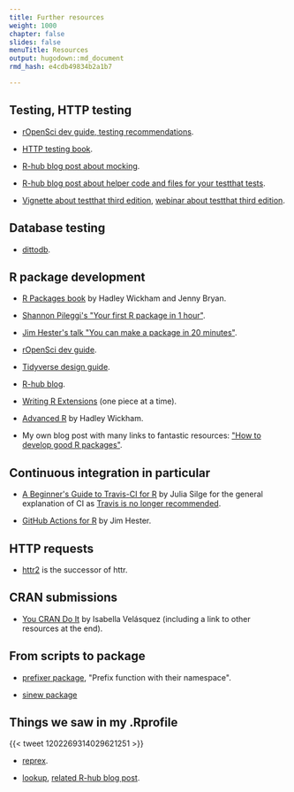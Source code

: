 ```yaml
---
title: Further resources
weight: 1000
chapter: false
slides: false
menuTitle: Resources
output: hugodown::md_document
rmd_hash: e4cdb49834b2a1b7

---
```


## Testing, HTTP testing

-   [rOpenSci dev guide, testing recommendations](https://devguide.ropensci.org/building.html#testing).

-   [HTTP testing book](https://books.ropensci.org/http-testing).

-   [R-hub blog post about mocking](https://blog.r-hub.io/2019/10/29/mocking/).

-   [R-hub blog post about helper code and files for your testthat tests](https://blog.r-hub.io/2020/11/18/testthat-utility-belt/).

-   [Vignette about testthat third edition](https://testthat.r-lib.org/articles/third-edition.html), [webinar about testthat third edition](https://www.rstudio.com/resources/webinars/testthat-3/).

## Database testing

-   [dittodb](https://docs.ropensci.org/dittodb/).

## R package development

-   [R Packages book](https://r-pkgs.org) by Hadley Wickham and Jenny Bryan.

-   [Shannon Pileggi's "Your first R package in 1 hour"](https://www.pipinghotdata.com/posts/2020-10-25-your-first-r-package-in-1-hour/).

-   [Jim Hester's talk "You can make a package in 20 minutes"](https://www.jimhester.com/talk/2018-rsc-r-pkgs/).

-   [rOpenSci dev guide](https://devguide.ropensci.org).

-   [Tidyverse design guide](https://design.tidyverse.org/).

-   [R-hub blog](https://blog.r-hub.io).

-   [Writing R Extensions](https://cran.r-project.org/doc/manuals/R-exts.html) (one piece at a time).

-   [Advanced R](https://adv-r.hadley.nz/) by Hadley Wickham.

-   My own blog post with many links to fantastic resources: ["How to develop good R packages"](http://www.masalmon.eu/2017/12/11/goodrpackages/).

## Continuous integration in particular

-   [A Beginner's Guide to Travis-CI for R](https://juliasilge.com/blog/beginners-guide-to-travis/) by Julia Silge for the general explanation of CI as [Travis is no longer recommended](https://ropensci.org/blog/2020/11/19/moving-away-travis/).

-   [GitHub Actions for R](https://www.jimhester.com/talk/2020-rsc-github-actions/) by Jim Hester.

## HTTP requests

-   [httr2](https://github.com/r-lib/httr2) is the successor of httr.

## CRAN submissions

-   [You CRAN Do It](https://ivelasq.rbind.io/blog/you-cran-do-it/) by Isabella Velásquez (including a link to other resources at the end).

## From scripts to package

-   [prefixer package](https://github.com/dreamRs/prefixer), "Prefix function with their namespace".

-   [sinew package](https://yonicd.github.io/sinew/articles/motivation.html)

## Things we saw in my .Rprofile

{{< tweet 1202269314029621251 >}}

-   [reprex](https://reprex.tidyverse.org/).

-   [lookup](https://github.com/jimhester/lookup#readme), [related R-hub blog post](https://blog.r-hub.io/2019/05/14/read-the-source/).

